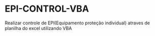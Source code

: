# EPI-CONTROL-VBA
Realizar controle de EPI(Equipamento proteção individual) atraves de planilha do excel utilizando VBA
